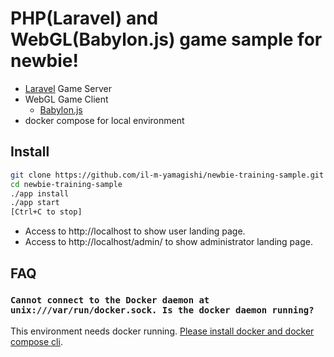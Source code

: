# PHP(Laravel) and WebGL(Babylon.js) game sample for newbie!

- [Laravel](https://laravel.com/) Game Server
- WebGL Game Client
    - [Babylon.js](https://www.babylonjs.com/)
- docker compose for local environment

## Install

```sh
git clone https://github.com/il-m-yamagishi/newbie-training-sample.git
cd newbie-training-sample
./app install
./app start
[Ctrl+C to stop]
```

- Access to http://localhost to show user landing page.
- Access to http://localhost/admin/ to show administrator landing page.

## FAQ

### `Cannot connect to the Docker daemon at unix:///var/run/docker.sock. Is the docker daemon running?`

This environment needs docker running. [Please install docker and docker compose cli](https://docs.docker.com/engine/install/).
